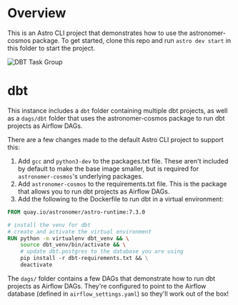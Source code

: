 # Overview

This is an Astro CLI project that demonstrates how to use the astronomer-cosmos package. To get started, clone this repo and run `astro dev start` in this folder to start the project.

![DBT Task Group](/static/dbt_task_group.png)

# dbt

This instance includes a `dbt` folder containing multiple dbt projects, as well as a `dags/dbt` folder that uses the astronomer-cosmos package to run dbt projects as Airflow DAGs.

There are a few changes made to the default Astro CLI project to support this:

1. Add `gcc` and `python3-dev` to the packages.txt file. These aren't included by default to make the base image smaller, but is required for `astronomer-cosmos`'s underlying packages.
2. Add `astronomer-cosmos` to the requirements.txt file. This is the package that allows you to run dbt projects as Airflow DAGs.
3. Add the following to the Dockerfile to run dbt in a virtual environment:

```Dockerfile
FROM quay.io/astronomer/astro-runtime:7.3.0

# install the venv for dbt
# create and activate the virtual environment
RUN python -m virtualenv dbt_venv && \
    source dbt_venv/bin/activate && \
    # update dbt.postgres to the database you are using
    pip install -r dbt-requirements.txt && \
    deactivate
```

The `dags/` folder contains a few DAGs that demonstrate how to run dbt projects as Airflow DAGs. They're configured to point to the Airflow database (defined in `airflow_settings.yaml`) so they'll work out of the box!
